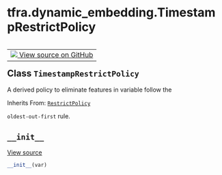 <meta name="robots" content="noindex">

# tfra.dynamic_embedding.TimestampRestrictPolicy

<!-- Insert buttons and diff -->

<table class="tfo-notebook-buttons tfo-api" align="left">

<td>
  <a target="_blank" href="https://github.com/tensorflow/recommenders-addons/tree/Lifann/add-api-docs/tensorflow_recommenders_addons/dynamic_embedding/python/ops/restrict_policies.py#L114-L230">
    <img src="https://www.tensorflow.org/images/GitHub-Mark-32px.png" />
    View source on GitHub
  </a>
</td>
</table>

<br/>

## Class `TimestampRestrictPolicy`

A derived policy to eliminate features in variable follow the

Inherits From: [`RestrictPolicy`](../../tfra/dynamic_embedding/RestrictPolicy.md)

<!-- Placeholder for "Used in" -->
`oldest-out-first` rule.

<h2 id="__init__"><code>__init__</code></h2>

<a target="_blank" href="https://github.com/tensorflow/recommenders-addons/tree/Lifann/add-api-docs/tensorflow_recommenders_addons/dynamic_embedding/python/ops/restrict_policies.py#L120-L153">View source</a>

``` python
__init__(var)
